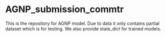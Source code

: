# AGNP_submission_commtr
This is the repository for AGNP model. Due to data  it only contains partial dataset which is for testing. We also provide state_dict for trained models.
